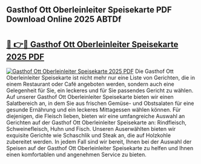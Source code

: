 ## Gasthof Ott Oberleinleiter Speisekarte PDF Download Online 2025 ABTDf

# <h2><a href="http://gcdy3l1.nevu.top/?p=Gasthof+Ott+Oberleinleiter+Speisekarte">🔗 👉🔴 Gasthof Ott Oberleinleiter Speisekarte 2025 PDF</a></h2>

[![Gasthof Ott Oberleinleiter Speisekarte 2025 PDF](https://i.imgur.com/dBaPXMq.png)](http://gcdy3l1.nevu.top/?p=Gasthof+Ott+Oberleinleiter+Speisekarte)
Die Gasthof Ott Oberleinleiter Speisekarte ist nicht mehr nur eine Liste von Gerichten, die in einem Restaurant oder Café angeboten werden, sondern auch eine Gelegenheit für Sie, ein leckeres und für Sie passendes Gericht zu wählen. Auf unserer Gasthof Ott Oberleinleiter Speisekarte bieten wir einen Salatbereich an, in dem Sie aus frischen Gemüse- und Obstsalaten für eine gesunde Ernährung und ein leckeres Mittagessen wählen können. Für diejenigen, die Fleisch lieben, bieten wir eine umfangreiche Auswahl an Gerichten auf der Gasthof Ott Oberleinleiter Speisekarte an: Rindfleisch, Schweinefleisch, Huhn und Fisch. Unseren Auserwählten bieten wir exquisite Gerichte wie Schaschlik und Steak an, die auf Holzkohle zubereitet werden. In jedem Fall sind wir bereit, Ihnen bei der Auswahl der Speisen auf der Gasthof Ott Oberleinleiter Speisekarte zu helfen und Ihnen einen komfortablen und angenehmen Service zu bieten.
